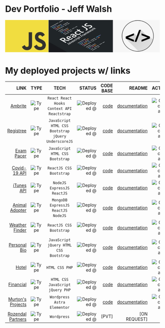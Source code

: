 
# Dev Portfolio - Jeff Walsh

![tech stack](https://github.com/jeffpwalsh/jeffpwalsh/blob/master/React4.jpg)


# My deployed projects w/ links



 | LINK      |  TYPE       |  TECH       | STATUS     |  CODE BASE    | README    | ACTIVITY  |
| ----------:|:-----------:| :----------:|----------:| ---------:| ---------:| ---------:|
| [Ambrite](https://ambrite.herokuapp.com/) | ![Type](https://img.shields.io/badge/-app-brightgreen) |`React React Hooks Context API Reactstrap` | ![Deployed @](https://img.shields.io/badge/deployed-heroku-blueviolet) | [code](https://github.com/jeffpwalsh/ambrite) | [documentation](https://github.com/jeffpwalsh/ambrite/blob/main/README.md) | ![GitHub commit activity](https://img.shields.io/github/commit-activity/y/jeffpwalsh/ambrite)
| [Registree](https://jeffpwalsh.github.io/registree/index.html) | ![Type](https://img.shields.io/badge/-app-brightgreen) |`JavaScript HTML CSS Bootstrap jQuery UnderscoreJS` | ![Deployed @](https://img.shields.io/badge/deployed-domain-red) | [code](https://github.com/jeffpwalsh/registree) | [documentation](https://github.com/jeffpwalsh/registree/blob/main/README.md) | ![GitHub commit activity](https://img.shields.io/github/commit-activity/m/jeffpwalsh/registree)
| [Exam Pacer](http://exam.pacer.jeffwalsh.co.za/) | ![Type](https://img.shields.io/badge/-app-brightgreen) |`JavaScript HTML CSS Bootstrap` | ![Deployed @](https://img.shields.io/badge/deployed-domain-red) | [code](https://github.com/jeffpwalsh/exam-pacer) | [documentation](https://github.com/jeffpwalsh/exam-pacer/blob/master/README.md) | ![GitHub commit activity](https://img.shields.io/github/commit-activity/y/jeffpwalsh/exam-pacer)
| [Covid-19 API](https://jeffpwalsh-corona-virus-api.herokuapp.com/)| ![Type](https://img.shields.io/badge/-app-brightgreen) | `ReactJS CSS Bootstrap` | ![Deployed @](https://img.shields.io/badge/deployed-heroku-blueviolet) | [code](https://github.com/jeffpwalsh/corona-virus-api) | [documentation](https://github.com/jeffpwalsh/corona-virus-api/blob/master/README.md) | ![GitHub commit activity](https://img.shields.io/github/commit-activity/y/jeffpwalsh/corona-virus-api)
| [iTunes API](https://guarded-tor-84227.herokuapp.com/)| ![Type](https://img.shields.io/badge/-app-brightgreen) | `NodeJS ExpressJS ReactJS` | ![Deployed @](https://img.shields.io/badge/deployed-heroku-blueviolet) | [code](https://github.com/jeffpwalsh/iTunes-Search-API) | [documentation](https://github.com/jeffpwalsh/iTunes-Search-API/blob/master/README.md) | ![GitHub commit activity](https://img.shields.io/github/commit-activity/y/jeffpwalsh/iTunes-Search-API)
| [Animal Adopter](https://animal-adopter.herokuapp.com/)| ![Type](https://img.shields.io/badge/-app-brightgreen) | `MongoDB ExpressJS ReactJS NodeJS` | ![Deployed @](https://img.shields.io/badge/deployed-heroku-blueviolet) | [code](https://github.com/jeffpwalsh/animal-adopter) | [documentation](https://github.com/jeffpwalsh/animal-adopter/blob/master/README.md) | ![GitHub commit activity](https://img.shields.io/github/commit-activity/y/jeffpwalsh/animal-adopter)
| [Weather Finder](https://jeffpwalsh-weather-finder.herokuapp.com/)| ![Type](https://img.shields.io/badge/-app-brightgreen) | `ReactJS CSS Bootstrap` | ![Deployed @](https://img.shields.io/badge/deployed-heroku-blueviolet) | [code](https://github.com/jeffpwalsh/weather-finder) | [documentation](https://github.com/jeffpwalsh/weather-finder/blob/master/README.md) | ![GitHub commit activity](https://img.shields.io/github/commit-activity/y/jeffpwalsh/weather-finder)
| [Personal Bio](https://jeffpwalsh.github.io/bio/)| ![Type](https://img.shields.io/badge/-website-orange) | `JavaScript jQuery HTML CSS Bootstrap` | ![Deployed @](https://img.shields.io/badge/deployed-gh--pages-brightgreen) | [code](https://github.com/jeffpwalsh/bio) | [documentation](https://github.com/jeffpwalsh/bio/blob/master/README.md) | ![GitHub commit activity](https://img.shields.io/github/commit-activity/y/jeffpwalsh/bio) 
| [Hotel](http://hotel.website.jeffwalsh.co.za/) | ![Type](https://img.shields.io/badge/-website-orange) | `HTML CSS PHP` | ![Deployed @](https://img.shields.io/badge/deployed-domain-red) | [code](https://github.com/jeffpwalsh/hotel-website) | [documentation](https://github.com/jeffpwalsh/hotel-website/blob/master/README.md) | ![GitHub commit activity](https://img.shields.io/github/commit-activity/m/jeffpwalsh/hotel-website)
| [Financial](http://financial.website.jeffwalsh.co.za/) | ![Type](https://img.shields.io/badge/-website-orange) | `HTML CSS JavaScript jQuery PHP` | ![Deployed @](https://img.shields.io/badge/deployed-domain-red) | [code](https://github.com/jeffpwalsh/financial-website) | [documentation](https://github.com/jeffpwalsh/financial-website/blob/master/README.md) | ![GitHub commit activity](https://img.shields.io/github/commit-activity/y/jeffpwalsh/financial-website)
| [Murton's Projects](https://client.murtons.jeffwalsh.co.za/wp/) | ![Type](https://img.shields.io/badge/-website-orange) | `Wordpress Astra Elementor` | ![Deployed @](https://img.shields.io/badge/deployed-domain-red) | [code](https://github.com/jeffpwalsh/client.murtons) | [documentation](https://github.com/jeffpwalsh/client.murtons/blob/master/README.md) | ![GitHub commit activity](NONE)
| [Rozendal Partners](https://www.rozendal.com/) | ![Type](https://img.shields.io/badge/-website-orange) | `Wordpress` | ![Deployed @](https://img.shields.io/badge/deployed-domain-red) | [PVT] | [ON REQUEST] | ![N/A]


 
 




  
 
 
  
 
 
